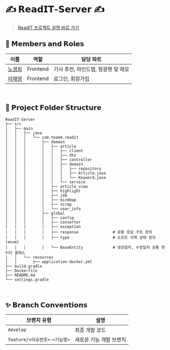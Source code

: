 # ✍️ 𝗥𝗲𝗮𝗱𝗜𝗧-𝗦𝗲𝗿𝘃𝗲𝗿 ✍️

> [ReadIT 프로젝트 설명 바로 가기](https://github.com/Team4-ReadIT)

## 👥 𝗠𝗲𝗺𝗯𝗲𝗿𝘀 𝗮𝗻𝗱 𝗥𝗼𝗹𝗲𝘀

| 이름        | 역할               | 담당 파트           |
|-------------|--------------------|---------------------|
| [노경희](https://github.com/khee2) | Frontend            | 기사 추천, 마인드맵, 형광펜 및 메모  |
| [이채영](https://github.com/alwaysY0ung) | Frontend            | 로그인, 회원가입  |

</br>

## 📂 𝗣𝗿𝗼𝗷𝗲𝗰𝘁 𝗙𝗼𝗹𝗱𝗲𝗿 𝗦𝘁𝗿𝘂𝗰𝘁𝘂𝗿𝗲

```plaintext
ReadIT-Server
├── src
│   ├── main
│   │   ├── java
│   │   │   └── com.team4.readit
│   │   │       ├── domain                     
│   │   │       │   ├── article                
│   │   │       │   │   ├── client             
│   │   │       │   │   ├── dto                
│   │   │       │   │   ├── controller         
│   │   │       │   │   ├── domain             
│   │   │       │   │   │   ├── repository     
│   │   │       │   │   │   ├── Article.java   
│   │   │       │   │   │   └── Keyword.java   
│   │   │       │   │   └── service            
│   │   │       │   ├── article_view           
│   │   │       │   ├── highlight              
│   │   │       │   ├── job                    
│   │   │       │   ├── mindmap                
│   │   │       │   ├── scrap                  
│   │   │       │   └── user_info             
│   │   │       ├── global                    
│   │   │       │   ├── config           
│   │   │       │   ├── converter             
│   │   │       │   ├── exception            
│   │   │       │   ├── response               # 공통 응답 구조 정의
│   │   │       │   ├── type                   # 소프트 삭제 상태 정의 (enum)
│   │   │       │   └── BaseEntity             # 생성일자, 수정일자 공통 엔티티 클래스
│   │   └── resources
│   │       ├── application-docker.yml        
├── build.gradle                              
├── Dockerfile                               
├── README.md                                  
└── settings.gradle                            

```

</br>

## ✨ 𝗕𝗿𝗮𝗻𝗰𝗵 𝗖𝗼𝗻𝘃𝗲𝗻𝘁𝗶𝗼𝗻𝘀

| **브랜치 유형**      | **설명**                                                                 |
|--------------------|-------------------------------------------------------------------------|
| `develop`             | 최종 개발 코드                                                |
| `feature/<이슈번호>-<기능명>`  | 새로운 기능 개발 브랜치                                                  |

</br>
